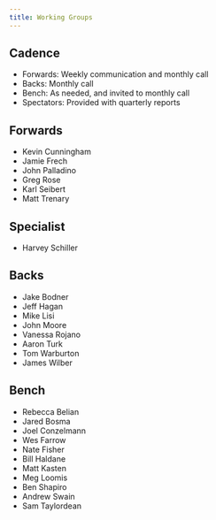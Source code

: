 ```yaml
---
title: Working Groups
---
```


## Cadence
- Forwards: Weekly communication and monthly call
- Backs: Monthly call
- Bench: As needed, and invited to monthly call
- Spectators: Provided with quarterly reports

## Forwards
- Kevin Cunningham
- Jamie Frech
- John Palladino
- Greg Rose
- Karl Seibert
- Matt Trenary

## Specialist
- Harvey Schiller

## Backs
- Jake Bodner
- Jeff Hagan
- Mike Lisi
- John Moore
- Vanessa Rojano
- Aaron Turk
- Tom Warburton
- James Wilber

## Bench
- Rebecca Belian
- Jared Bosma
- Joel Conzelmann
- Wes Farrow
- Nate Fisher
- Bill Haldane
- Matt Kasten
- Meg Loomis
- Ben Shapiro
- Andrew Swain
- Sam Taylordean
